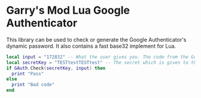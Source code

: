 Garry's Mod Lua Google Authenticator
=========

This library can be used to check or generate the Google Authenticator's dynamic password. It also contains a fast base32 implement for Lua.

```lua
local input = "172832" -- What the user gives you. The code from the Google Authenticator app
local secretKey = "TESTtestTESTtest" -- The secret which is given to the user to input into the Google Authenticator app
if GAuth.Check(secretKey, input) then
  print "Pass"
else
  print "Bad code"
end
```
